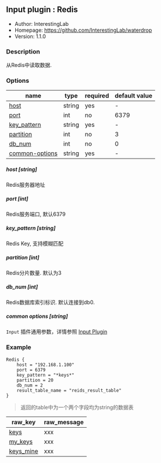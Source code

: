 ## Input plugin : Redis

* Author: InterestingLab
* Homepage: https://github.com/InterestingLab/waterdrop
* Version: 1.1.0

### Description

从Redis中读取数据.

### Options

| name | type | required | default value |
| --- | --- | --- | --- |
| [host](#host) | string | yes | - |
| [port](#port) | int | no | 6379 |
| [key_pattern](#key_pattern) | string | yes | - |
| [partition](#partition) | int | no | 3 |
| [db_num](#db_num) | int | no | 0 |
| [common-options](#common-options-string)| string | yes | - |


##### host [string]

Redis服务器地址

##### port [int]

Redis服务端口, 默认6379

##### key_pattern [string]

Redis Key, 支持模糊匹配

##### partition [int]

Redis分片数量. 默认为3

##### db_num [int]

Redis数据库索引标识. 默认连接到db0. 

##### common options [string]

`Input` 插件通用参数，详情参照 [Input Plugin](/zh-cn/v1/configuration/input-plugin)


### Example

```
Redis {
    host = "192.168.1.100"
    port = 6379
    key_pattern = "*keys*"
    partition = 20
    db_num = 2
    result_table_name = "reids_result_table"
}
```

> 返回的table中为一个两个字段均为string的数据表

| raw_key | raw_message |
| --- | --- |
| [keys](#keys) | xxx |
| [my_keys](#my_keys) | xxx |
| [keys_mine](#keys_mine) | xxx |
